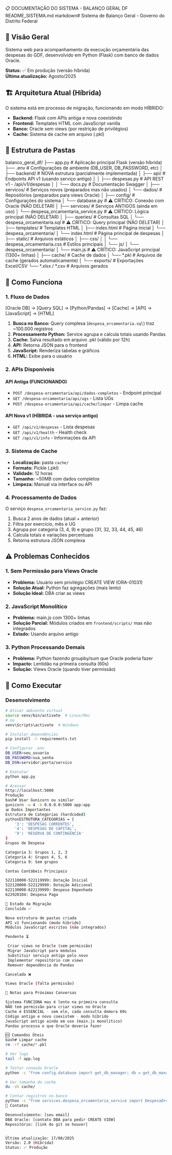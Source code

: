 📋 DOCUMENTAÇÃO DO SISTEMA - BALANÇO GERAL DF
README_SISTEMA.md
markdown# Sistema de Balanço Geral - Governo do Distrito Federal

## 📌 Visão Geral

Sistema web para acompanhamento da execução orçamentária das despesas do GDF, desenvolvido em Python (Flask) com banco de dados Oracle.

**Status:** ✅ Em produção (versão híbrida)  
**Última atualização:** Agosto/2025

## 🏗️ Arquitetura Atual (Híbrida)

O sistema está em processo de migração, funcionando em modo HÍBRIDO:
- **Backend:** Flask com APIs antiga e nova coexistindo
- **Frontend:** Templates HTML com JavaScript vanilla
- **Banco:** Oracle sem views (por restrição de privilégios)
- **Cache:** Sistema de cache em arquivo (.pkl)

## 📁 Estrutura de Pastas
balanco_geral_df/
├── app.py                    # Aplicação principal Flask (versão híbrida)
├── .env                      # Configurações de ambiente (DB_USER, DB_PASSWORD, etc)
│
├── backend/                  # NOVA estrutura (parcialmente implementada)
│   ├── api/                 # Endpoints API v1 (usando serviço antigo)
│   │   ├── despesas.py      # API REST v1 - /api/v1/despesas
│   │   └── docs.py          # Documentação Swagger
│   ├── servicos/            # Serviços novos (preparados mas não usados)
│   └── dados/               # Repositórios (preparados para views Oracle)
│
├── config/                   # Configurações do sistema
│   └── database.py          # ⚠️ CRÍTICO: Conexão com Oracle (NÃO DELETAR)
│
├── services/                 # Serviços ANTIGOS (ainda em uso)
│   └── despesa_orcamentaria_service.py  # ⚠️ CRÍTICO: Lógica principal (NÃO DELETAR)
│
├── queries/                  # Consultas SQL
│   └── despesa_orcamentaria.sql  # ⚠️ CRÍTICO: Query principal (NÃO DELETAR)
│
├── templates/                # Templates HTML
│   ├── index.html           # Página inicial
│   └── despesa_orcamentaria/
│       └── index.html       # Página principal de despesas
│
├── static/                   # Arquivos estáticos
│   ├── css/
│   │   └── despesa_orcamentaria.css  # Estilos principais
│   └── js/
│       └── despesa_orcamentaria/
│           └── main.js      # ⚠️ CRÍTICO: JavaScript principal (1300+ linhas)
│
├── cache/                    # Cache de dados
│   └── *.pkl                # Arquivos de cache (gerados automaticamente)
│
└── exports/                  # Exportações Excel/CSV
└── *.xlsx / *.csv       # Arquivos gerados

## 🔧 Como Funciona

### **1. Fluxo de Dados**
[Oracle DB] → [Query SQL] → [Python/Pandas] → [Cache] → [API] → [JavaScript] → [HTML]

1. **Busca no Banco:** Query complexa (`despesa_orcamentaria.sql`) traz ~100.000 registros
2. **Processamento Python:** Service agrupa e calcula totais usando Pandas
3. **Cache:** Salva resultado em arquivo .pkl (válido por 12h)
4. **API:** Retorna JSON para o frontend
5. **JavaScript:** Renderiza tabelas e gráficos
6. **HTML:** Exibe para o usuário

### **2. APIs Disponíveis**

#### **API Antiga (FUNCIONANDO)**
- `POST /despesa-orcamentaria/api/dados-completos` - Endpoint principal
- `GET /despesa-orcamentaria/api/ugs` - Lista UGs
- `POST /despesa-orcamentaria/api/cache/limpar` - Limpa cache

#### **API Nova v1 (HÍBRIDA - usa serviço antigo)**
- `GET /api/v1/despesas` - Lista despesas
- `GET /api/v1/health` - Health check
- `GET /api/v1/info` - Informações da API

### **3. Sistema de Cache**

- **Localização:** pasta `cache/`
- **Formato:** Pickle (.pkl)
- **Validade:** 12 horas
- **Tamanho:** ~50MB com dados completos
- **Limpeza:** Manual via interface ou API

### **4. Processamento de Dados**

O serviço `despesa_orcamentaria_service.py` faz:
1. Busca 2 anos de dados (atual + anterior)
2. Filtra por exercício, mês e UG
3. Agrupa por categoria (3, 4, 9) e grupo (31, 32, 33, 44, 45, 46)
4. Calcula totais e variações percentuais
5. Retorna estrutura JSON complexa

## ⚠️ Problemas Conhecidos

### **1. Sem Permissão para Views Oracle**
- **Problema:** Usuário sem privilégio CREATE VIEW (ORA-01031)
- **Solução Atual:** Python faz agregações (mais lento)
- **Solução Ideal:** DBA criar as views

### **2. JavaScript Monolítico**
- **Problema:** main.js com 1300+ linhas
- **Solução Parcial:** Módulos criados em `frontend/scripts/` mas não integrados
- **Estado:** Usando arquivo antigo

### **3. Python Processando Demais**
- **Problema:** Python fazendo groupby/sum que Oracle poderia fazer
- **Impacto:** Lentidão na primeira consulta (60s)
- **Solução:** Views Oracle (quando tiver permissão)

## 🚀 Como Executar

### **Desenvolvimento**
```bash
# Ativar ambiente virtual
source venv/bin/activate  # Linux/Mac
# ou
venv\Scripts\activate  # Windows

# Instalar dependências
pip install -r requirements.txt

# Configurar .env
DB_USER=seu_usuario
DB_PASSWORD=sua_senha
DB_DSN=servidor:porta/servico

# Executar
python app.py

# Acessar
http://localhost:5000
Produção
bash# Usar Gunicorn ou similar
gunicorn -w 4 -b 0.0.0.0:5000 app:app
📊 Dados Importantes
Estrutura de Categorias (hardcoded)
pythonESTRUTURA_CATEGORIAS = {
    '3': 'DESPESAS CORRENTES',
    '4': 'DESPESAS DE CAPITAL',
    '9': 'RESERVA DE CONTINGÊNCIA'
}
Grupos de Despesa

Categoria 3: Grupos 1, 2, 3
Categoria 4: Grupos 4, 5, 6
Categoria 9: Sem grupos

Contas Contábeis Principais

522110000-522119999: Dotação Inicial
522120000-522129999: Dotação Adicional
622130000-622139999: Despesa Empenhada
622920104: Despesa Paga

🔄 Estado da Migração
Concluído ✅

Nova estrutura de pastas criada
API v1 funcionando (modo híbrido)
Módulos JavaScript escritos (não integrados)

Pendente ⏳

 Criar views no Oracle (sem permissão)
 Migrar JavaScript para módulos
 Substituir serviço antigo pelo novo
 Implementar repositório com views
 Remover dependência do Pandas

Cancelado ❌

Views Oracle (falta permissão)

📝 Notas para Próximas Conversas

Sistema FUNCIONA mas é lento na primeira consulta
NÃO tem permissão para criar views no Oracle
Cache é ESSENCIAL - sem ele, cada consulta demora 60s
Código antigo e novo coexistem - modo híbrido
JavaScript antigo ainda em uso (main.js monolítico)
Pandas processa o que Oracle deveria fazer

🆘 Comandos Úteis
bash# Limpar cache
rm -rf cache/*.pkl

# Ver logs
tail -f app.log

# Testar conexão Oracle
python -c "from config.database import get_db_manager; db = get_db_manager(); print(db.test_connection())"

# Ver tamanho do cache
du -sh cache/

# Contar registros no banco
python -c "from services.despesa_orcamentaria_service import DespesaOrcamentariaService; s = DespesaOrcamentariaService(); df = s._buscar_dados_completos(); print(f'Total: {len(df)} registros')"
👥 Contatos

Desenvolvimento: [seu email]
DBA Oracle: [contato DBA para pedir CREATE VIEW]
Repositório: [link do git se houver]


Última atualização: 17/08/2025
Versão: 2.0 (Híbrida)
Status: ✅ Produção